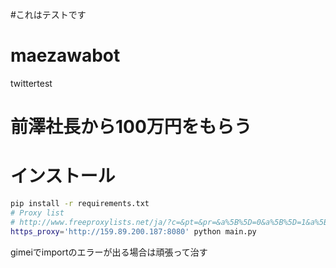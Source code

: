 #これはテストです
# maezawabot
twittertest
# 前澤社長から100万円をもらう

# インストール
```bash
pip install -r requirements.txt
# Proxy list
# http://www.freeproxylists.net/ja/?c=&pt=&pr=&a%5B%5D=0&a%5B%5D=1&a%5B%5D=2&u=0
https_proxy='http://159.89.200.187:8080' python main.py
```

gimeiでimportのエラーが出る場合は頑張って治す
